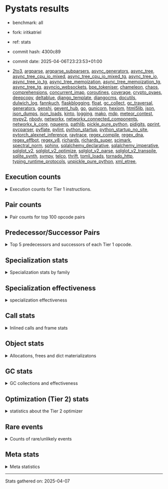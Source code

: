 
# Pystats results

- benchmark: all
- fork: iritkatriel
- ref: stats
- commit hash: 4300c89
- commit date: 2025-04-06T23:23:53+01:00

- [2to3](bm-20250406-azure-x86_64-iritkatriel-stats-3.14.0a6%2B-4300c89-pystats-2to3.md), [argparse](bm-20250406-azure-x86_64-iritkatriel-stats-3.14.0a6%2B-4300c89-pystats-argparse.md), [argparse_subparsers](bm-20250406-azure-x86_64-iritkatriel-stats-3.14.0a6%2B-4300c89-pystats-argparse_subparsers.md), [async_generators](bm-20250406-azure-x86_64-iritkatriel-stats-3.14.0a6%2B-4300c89-pystats-async_generators.md), [async_tree](bm-20250406-azure-x86_64-iritkatriel-stats-3.14.0a6%2B-4300c89-pystats-async_tree.md), [async_tree_cpu_io_mixed](bm-20250406-azure-x86_64-iritkatriel-stats-3.14.0a6%2B-4300c89-pystats-async_tree_cpu_io_mixed.md), [async_tree_cpu_io_mixed_tg](bm-20250406-azure-x86_64-iritkatriel-stats-3.14.0a6%2B-4300c89-pystats-async_tree_cpu_io_mixed_tg.md), [async_tree_io](bm-20250406-azure-x86_64-iritkatriel-stats-3.14.0a6%2B-4300c89-pystats-async_tree_io.md), [async_tree_io_tg](bm-20250406-azure-x86_64-iritkatriel-stats-3.14.0a6%2B-4300c89-pystats-async_tree_io_tg.md), [async_tree_memoization](bm-20250406-azure-x86_64-iritkatriel-stats-3.14.0a6%2B-4300c89-pystats-async_tree_memoization.md), [async_tree_memoization_tg](bm-20250406-azure-x86_64-iritkatriel-stats-3.14.0a6%2B-4300c89-pystats-async_tree_memoization_tg.md), [async_tree_tg](bm-20250406-azure-x86_64-iritkatriel-stats-3.14.0a6%2B-4300c89-pystats-async_tree_tg.md), [asyncio_websockets](bm-20250406-azure-x86_64-iritkatriel-stats-3.14.0a6%2B-4300c89-pystats-asyncio_websockets.md), [bpe_tokeniser](bm-20250406-azure-x86_64-iritkatriel-stats-3.14.0a6%2B-4300c89-pystats-bpe_tokeniser.md), [chameleon](bm-20250406-azure-x86_64-iritkatriel-stats-3.14.0a6%2B-4300c89-pystats-chameleon.md), [chaos](bm-20250406-azure-x86_64-iritkatriel-stats-3.14.0a6%2B-4300c89-pystats-chaos.md), [comprehensions](bm-20250406-azure-x86_64-iritkatriel-stats-3.14.0a6%2B-4300c89-pystats-comprehensions.md), [concurrent_imap](bm-20250406-azure-x86_64-iritkatriel-stats-3.14.0a6%2B-4300c89-pystats-concurrent_imap.md), [coroutines](bm-20250406-azure-x86_64-iritkatriel-stats-3.14.0a6%2B-4300c89-pystats-coroutines.md), [coverage](bm-20250406-azure-x86_64-iritkatriel-stats-3.14.0a6%2B-4300c89-pystats-coverage.md), [crypto_pyaes](bm-20250406-azure-x86_64-iritkatriel-stats-3.14.0a6%2B-4300c89-pystats-crypto_pyaes.md), [deepcopy](bm-20250406-azure-x86_64-iritkatriel-stats-3.14.0a6%2B-4300c89-pystats-deepcopy.md), [deltablue](bm-20250406-azure-x86_64-iritkatriel-stats-3.14.0a6%2B-4300c89-pystats-deltablue.md), [django_template](bm-20250406-azure-x86_64-iritkatriel-stats-3.14.0a6%2B-4300c89-pystats-django_template.md), [djangocms](bm-20250406-azure-x86_64-iritkatriel-stats-3.14.0a6%2B-4300c89-pystats-djangocms.md), [docutils](bm-20250406-azure-x86_64-iritkatriel-stats-3.14.0a6%2B-4300c89-pystats-docutils.md), [dulwich_log](bm-20250406-azure-x86_64-iritkatriel-stats-3.14.0a6%2B-4300c89-pystats-dulwich_log.md), [fannkuch](bm-20250406-azure-x86_64-iritkatriel-stats-3.14.0a6%2B-4300c89-pystats-fannkuch.md), [flaskblogging](bm-20250406-azure-x86_64-iritkatriel-stats-3.14.0a6%2B-4300c89-pystats-flaskblogging.md), [float](bm-20250406-azure-x86_64-iritkatriel-stats-3.14.0a6%2B-4300c89-pystats-float.md), [gc_collect](bm-20250406-azure-x86_64-iritkatriel-stats-3.14.0a6%2B-4300c89-pystats-gc_collect.md), [gc_traversal](bm-20250406-azure-x86_64-iritkatriel-stats-3.14.0a6%2B-4300c89-pystats-gc_traversal.md), [generators](bm-20250406-azure-x86_64-iritkatriel-stats-3.14.0a6%2B-4300c89-pystats-generators.md), [genshi](bm-20250406-azure-x86_64-iritkatriel-stats-3.14.0a6%2B-4300c89-pystats-genshi.md), [gevent_hub](bm-20250406-azure-x86_64-iritkatriel-stats-3.14.0a6%2B-4300c89-pystats-gevent_hub.md), [go](bm-20250406-azure-x86_64-iritkatriel-stats-3.14.0a6%2B-4300c89-pystats-go.md), [gunicorn](bm-20250406-azure-x86_64-iritkatriel-stats-3.14.0a6%2B-4300c89-pystats-gunicorn.md), [hexiom](bm-20250406-azure-x86_64-iritkatriel-stats-3.14.0a6%2B-4300c89-pystats-hexiom.md), [html5lib](bm-20250406-azure-x86_64-iritkatriel-stats-3.14.0a6%2B-4300c89-pystats-html5lib.md), [json](bm-20250406-azure-x86_64-iritkatriel-stats-3.14.0a6%2B-4300c89-pystats-json.md), [json_dumps](bm-20250406-azure-x86_64-iritkatriel-stats-3.14.0a6%2B-4300c89-pystats-json_dumps.md), [json_loads](bm-20250406-azure-x86_64-iritkatriel-stats-3.14.0a6%2B-4300c89-pystats-json_loads.md), [kinto](bm-20250406-azure-x86_64-iritkatriel-stats-3.14.0a6%2B-4300c89-pystats-kinto.md), [logging](bm-20250406-azure-x86_64-iritkatriel-stats-3.14.0a6%2B-4300c89-pystats-logging.md), [mako](bm-20250406-azure-x86_64-iritkatriel-stats-3.14.0a6%2B-4300c89-pystats-mako.md), [mdp](bm-20250406-azure-x86_64-iritkatriel-stats-3.14.0a6%2B-4300c89-pystats-mdp.md), [meteor_contest](bm-20250406-azure-x86_64-iritkatriel-stats-3.14.0a6%2B-4300c89-pystats-meteor_contest.md), [mypy2](bm-20250406-azure-x86_64-iritkatriel-stats-3.14.0a6%2B-4300c89-pystats-mypy2.md), [nbody](bm-20250406-azure-x86_64-iritkatriel-stats-3.14.0a6%2B-4300c89-pystats-nbody.md), [networkx](bm-20250406-azure-x86_64-iritkatriel-stats-3.14.0a6%2B-4300c89-pystats-networkx.md), [networkx_connected_components](bm-20250406-azure-x86_64-iritkatriel-stats-3.14.0a6%2B-4300c89-pystats-networkx_connected_components.md), [networkx_k_core](bm-20250406-azure-x86_64-iritkatriel-stats-3.14.0a6%2B-4300c89-pystats-networkx_k_core.md), [nqueens](bm-20250406-azure-x86_64-iritkatriel-stats-3.14.0a6%2B-4300c89-pystats-nqueens.md), [pathlib](bm-20250406-azure-x86_64-iritkatriel-stats-3.14.0a6%2B-4300c89-pystats-pathlib.md), [pickle_pure_python](bm-20250406-azure-x86_64-iritkatriel-stats-3.14.0a6%2B-4300c89-pystats-pickle_pure_python.md), [pidigits](bm-20250406-azure-x86_64-iritkatriel-stats-3.14.0a6%2B-4300c89-pystats-pidigits.md), [pprint](bm-20250406-azure-x86_64-iritkatriel-stats-3.14.0a6%2B-4300c89-pystats-pprint.md), [pycparser](bm-20250406-azure-x86_64-iritkatriel-stats-3.14.0a6%2B-4300c89-pystats-pycparser.md), [pyflate](bm-20250406-azure-x86_64-iritkatriel-stats-3.14.0a6%2B-4300c89-pystats-pyflate.md), [pylint](bm-20250406-azure-x86_64-iritkatriel-stats-3.14.0a6%2B-4300c89-pystats-pylint.md), [python_startup](bm-20250406-azure-x86_64-iritkatriel-stats-3.14.0a6%2B-4300c89-pystats-python_startup.md), [python_startup_no_site](bm-20250406-azure-x86_64-iritkatriel-stats-3.14.0a6%2B-4300c89-pystats-python_startup_no_site.md), [pytorch_alexnet_inference](bm-20250406-azure-x86_64-iritkatriel-stats-3.14.0a6%2B-4300c89-pystats-pytorch_alexnet_inference.md), [raytrace](bm-20250406-azure-x86_64-iritkatriel-stats-3.14.0a6%2B-4300c89-pystats-raytrace.md), [regex_compile](bm-20250406-azure-x86_64-iritkatriel-stats-3.14.0a6%2B-4300c89-pystats-regex_compile.md), [regex_dna](bm-20250406-azure-x86_64-iritkatriel-stats-3.14.0a6%2B-4300c89-pystats-regex_dna.md), [regex_effbot](bm-20250406-azure-x86_64-iritkatriel-stats-3.14.0a6%2B-4300c89-pystats-regex_effbot.md), [regex_v8](bm-20250406-azure-x86_64-iritkatriel-stats-3.14.0a6%2B-4300c89-pystats-regex_v8.md), [richards](bm-20250406-azure-x86_64-iritkatriel-stats-3.14.0a6%2B-4300c89-pystats-richards.md), [richards_super](bm-20250406-azure-x86_64-iritkatriel-stats-3.14.0a6%2B-4300c89-pystats-richards_super.md), [scimark](bm-20250406-azure-x86_64-iritkatriel-stats-3.14.0a6%2B-4300c89-pystats-scimark.md), [spectral_norm](bm-20250406-azure-x86_64-iritkatriel-stats-3.14.0a6%2B-4300c89-pystats-spectral_norm.md), [sphinx](bm-20250406-azure-x86_64-iritkatriel-stats-3.14.0a6%2B-4300c89-pystats-sphinx.md), [sqlalchemy_declarative](bm-20250406-azure-x86_64-iritkatriel-stats-3.14.0a6%2B-4300c89-pystats-sqlalchemy_declarative.md), [sqlalchemy_imperative](bm-20250406-azure-x86_64-iritkatriel-stats-3.14.0a6%2B-4300c89-pystats-sqlalchemy_imperative.md), [sqlglot_v2](bm-20250406-azure-x86_64-iritkatriel-stats-3.14.0a6%2B-4300c89-pystats-sqlglot_v2.md), [sqlglot_v2_optimize](bm-20250406-azure-x86_64-iritkatriel-stats-3.14.0a6%2B-4300c89-pystats-sqlglot_v2_optimize.md), [sqlglot_v2_parse](bm-20250406-azure-x86_64-iritkatriel-stats-3.14.0a6%2B-4300c89-pystats-sqlglot_v2_parse.md), [sqlglot_v2_transpile](bm-20250406-azure-x86_64-iritkatriel-stats-3.14.0a6%2B-4300c89-pystats-sqlglot_v2_transpile.md), [sqlite_synth](bm-20250406-azure-x86_64-iritkatriel-stats-3.14.0a6%2B-4300c89-pystats-sqlite_synth.md), [sympy](bm-20250406-azure-x86_64-iritkatriel-stats-3.14.0a6%2B-4300c89-pystats-sympy.md), [telco](bm-20250406-azure-x86_64-iritkatriel-stats-3.14.0a6%2B-4300c89-pystats-telco.md), [thrift](bm-20250406-azure-x86_64-iritkatriel-stats-3.14.0a6%2B-4300c89-pystats-thrift.md), [tomli_loads](bm-20250406-azure-x86_64-iritkatriel-stats-3.14.0a6%2B-4300c89-pystats-tomli_loads.md), [tornado_http](bm-20250406-azure-x86_64-iritkatriel-stats-3.14.0a6%2B-4300c89-pystats-tornado_http.md), [typing_runtime_protocols](bm-20250406-azure-x86_64-iritkatriel-stats-3.14.0a6%2B-4300c89-pystats-typing_runtime_protocols.md), [unpickle_pure_python](bm-20250406-azure-x86_64-iritkatriel-stats-3.14.0a6%2B-4300c89-pystats-unpickle_pure_python.md), [xml_etree](bm-20250406-azure-x86_64-iritkatriel-stats-3.14.0a6%2B-4300c89-pystats-xml_etree.md), 
## Execution counts

<details>
<summary> Execution counts for Tier 1 instructions. </summary>


The "miss ratio" column shows the percentage of times the instruction
executed that it deoptimized. When this happens, the base unspecialized
instruction is not counted.


</details>

## Pair counts

<details>
<summary> Pair counts for top 100 opcode pairs </summary>


Pairs of specialized operations that deoptimize and are then followed by
the corresponding unspecialized instruction are not counted as pairs.


</details>

## Predecessor/Successor Pairs

<details>
<summary> Top 5 predecessors and successors of each Tier 1 opcode. </summary>


This does not include the unspecialized instructions that occur after a
specialized instruction deoptimizes.


</details>

## Specialization stats

<details>
<summary> Specialization stats by family </summary>


</details>

## Specialization effectiveness

<details>
<summary> specialization effectiveness </summary>


All entries are execution counts. Should add up to the total number of
Tier 1 instructions executed.

<table>
<thead>
<tr>
<th align="left">Instructions</th>
<th align="right">Count</th>
<th align="right">Ratio</th>
</tr>
</thead>
<tbody>
<tr>
<td align="left">
Basic
<details>
<summary>ⓘ</summary>

Instructions that are not and cannot be specialized, e.g. `LOAD_FAST`.
</details>
</td>
<td align="right">0</td>
<td align="right"></td>
</tr>
<tr>
<td align="left">
Not specialized
<details>
<summary>ⓘ</summary>

Instructions that could be specialized but aren't, e.g. `LOAD_ATTR`, `BINARY_SLICE`.
</details>
</td>
<td align="right">0</td>
<td align="right"></td>
</tr>
<tr>
<td align="left">
Specialized hits
<details>
<summary>ⓘ</summary>

Specialized instructions, e.g. `LOAD_ATTR_MODULE` that complete.
</details>
</td>
<td align="right">0</td>
<td align="right"></td>
</tr>
<tr>
<td align="left">
Specialized misses
<details>
<summary>ⓘ</summary>

Specialized instructions, e.g. `LOAD_ATTR_MODULE` that deopt.
</details>
</td>
<td align="right">0</td>
<td align="right"></td>
</tr>
</tbody>
</table>

### Deferred by instruction

<details>
<summary> Breakdown of deferred (not specialized) instruction counts by family </summary>


</details>

### Misses by instruction

<details>
<summary> Breakdown of misses (specialized deopts) instruction counts by family </summary>


</details>


</details>

## Call stats

<details>
<summary> Inlined calls and frame stats </summary>


This shows what fraction of calls to Python functions are inlined (i.e.
not having a call at the C level) and for those that are not, where the
call comes from.  The various categories overlap.

Also includes the count of frame objects created.


</details>

## Object stats

<details>
<summary> Allocations, frees and dict materializatons </summary>


Below, "allocations" means "allocations that are not from a freelist".
Total allocations = "Allocations from freelist" + "Allocations".

"Inline values" is the number of values arrays inlined into objects.

The cache hit/miss numbers are for the MRO cache, split into dunder and
other names.


</details>

## GC stats

<details>
<summary> GC collections and effectiveness </summary>


Collected/visits gives some measure of efficiency.


</details>

## Optimization (Tier 2) stats

<details>
<summary> statistics about the Tier 2 optimizer </summary>


</details>

## Rare events

<details>
<summary> Counts of rare/unlikely events </summary>


</details>

## Meta stats

<details>
<summary> Meta statistics </summary>

<table>
<thead>
<tr>
<th align="left"></th>
<th align="right">Count</th>
</tr>
</thead>
<tbody>
<tr>
<td align="left">Number of data files</td>
<td align="right">0</td>
</tr>
</tbody>
</table>


</details>

---
Stats gathered on: 2025-04-07
